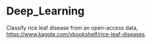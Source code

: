 # Deep_Learning
Classify rice leaf disease from an open-access data, https://www.kaggle.com/vbookshelf/rice-leaf-diseases.
